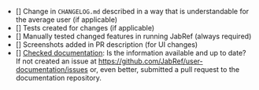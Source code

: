 <!-- 
Describe the changes you have made here: what, why, ... 
Link issues that are fixed, e.g. "Fixes #333".
If you fixed a koppor issue, link it, e.g. "Fixes https://github.com/koppor/jabref/issues/47".
The title of the PR must not reference an issue, because GitHub does not support autolinking there.
-->


<!-- 
- Go through the list below. Please don't remove any items.
- [x] done; [ ] not done / not applicable
-->

- [] Change in `CHANGELOG.md` described in a way that is understandable for the average user (if applicable)
- [] Tests created for changes (if applicable)
- [] Manually tested changed features in running JabRef (always required)
- [] Screenshots added in PR description (for UI changes)
- [] [Checked documentation](https://docs.jabref.org/): Is the information available and up to date? If not created an issue at <https://github.com/JabRef/user-documentation/issues> or, even better, submitted a pull request to the documentation repository.
